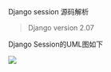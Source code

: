 Django session  源码解析

> Django version 2.07

Django Session的UML图如下



![](http://p62mg06ye.bkt.clouddn.com/image/md/django_session.png)



